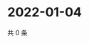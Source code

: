 # 2022-01-04

共 0 条

<!-- BEGIN WEIBO -->
<!-- 最后更新时间 Tue Jan 04 2022 07:14:54 GMT+0800 (China Standard Time) -->

<!-- END WEIBO -->
